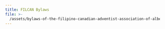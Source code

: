 ```yaml
---
title: FILCAN Bylaws
file: >-
  /assets/bylaws-of-the-filipino-canadian-adventist-association-of-alberta-final-draft.pdf
---
```



